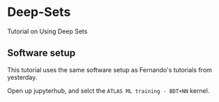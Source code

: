 # Deep-Sets
Tutorial on Using Deep Sets


## Software setup

This tutorial uses the same software setup as Fernando's tutorials from yesterday.

Open up jupyterhub, and selct the `ATLAS ML training - BDT+NN` kernel.
